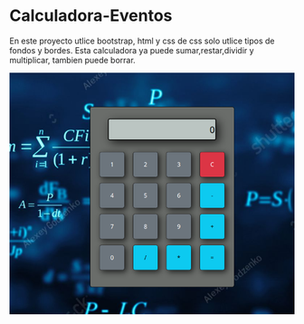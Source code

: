 # Calculadora-Eventos

En este proyecto utlice bootstrap, html y css de css solo utlice tipos de fondos y bordes. Esta calculadora ya puede sumar,restar,dividir y multiplicar, tambien puede borrar.

![Demo](./assets/IMG/image.png)